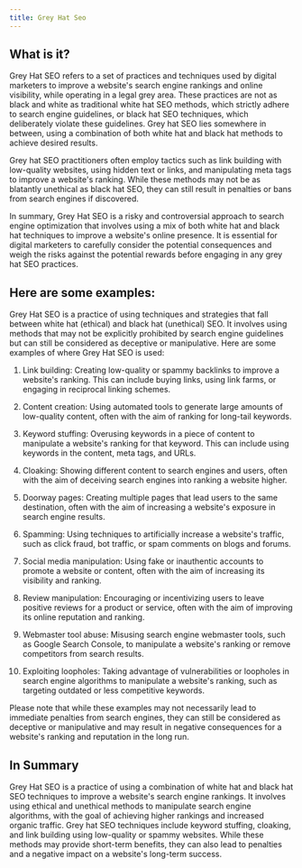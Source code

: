 ```yaml
---
title: Grey Hat Seo
---
```




## What is it?

Grey Hat SEO refers to a set of practices and techniques used by digital marketers to improve a website's search engine rankings and online visibility, while operating in a legal grey area. These practices are not as black and white as traditional white hat SEO methods, which strictly adhere to search engine guidelines, or black hat SEO techniques, which deliberately violate these guidelines. Grey hat SEO lies somewhere in between, using a combination of both white hat and black hat methods to achieve desired results.

Grey hat SEO practitioners often employ tactics such as link building with low-quality websites, using hidden text or links, and manipulating meta tags to improve a website's ranking. While these methods may not be as blatantly unethical as black hat SEO, they can still result in penalties or bans from search engines if discovered.

In summary, Grey Hat SEO is a risky and controversial approach to search engine optimization that involves using a mix of both white hat and black hat techniques to improve a website's online presence. It is essential for digital marketers to carefully consider the potential consequences and weigh the risks against the potential rewards before engaging in any grey hat SEO practices.

## Here are some examples:

Grey Hat SEO is a practice of using techniques and strategies that fall between white hat (ethical) and black hat (unethical) SEO. It involves using methods that may not be explicitly prohibited by search engine guidelines but can still be considered as deceptive or manipulative. Here are some examples of where Grey Hat SEO is used:

1. Link building: Creating low-quality or spammy backlinks to improve a website's ranking. This can include buying links, using link farms, or engaging in reciprocal linking schemes.

2. Content creation: Using automated tools to generate large amounts of low-quality content, often with the aim of ranking for long-tail keywords.

3. Keyword stuffing: Overusing keywords in a piece of content to manipulate a website's ranking for that keyword. This can include using keywords in the content, meta tags, and URLs.

4. Cloaking: Showing different content to search engines and users, often with the aim of deceiving search engines into ranking a website higher.

5. Doorway pages: Creating multiple pages that lead users to the same destination, often with the aim of increasing a website's exposure in search engine results.

6. Spamming: Using techniques to artificially increase a website's traffic, such as click fraud, bot traffic, or spam comments on blogs and forums.

7. Social media manipulation: Using fake or inauthentic accounts to promote a website or content, often with the aim of increasing its visibility and ranking.

8. Review manipulation: Encouraging or incentivizing users to leave positive reviews for a product or service, often with the aim of improving its online reputation and ranking.

9. Webmaster tool abuse: Misusing search engine webmaster tools, such as Google Search Console, to manipulate a website's ranking or remove competitors from search results.

10. Exploiting loopholes: Taking advantage of vulnerabilities or loopholes in search engine algorithms to manipulate a website's ranking, such as targeting outdated or less competitive keywords.

Please note that while these examples may not necessarily lead to immediate penalties from search engines, they can still be considered as deceptive or manipulative and may result in negative consequences for a website's ranking and reputation in the long run.

## In Summary

Grey Hat SEO is a practice of using a combination of white hat and black hat SEO techniques to improve a website's search engine rankings. It involves using ethical and unethical methods to manipulate search engine algorithms, with the goal of achieving higher rankings and increased organic traffic. Grey hat SEO techniques include keyword stuffing, cloaking, and link building using low-quality or spammy websites. While these methods may provide short-term benefits, they can also lead to penalties and a negative impact on a website's long-term success.